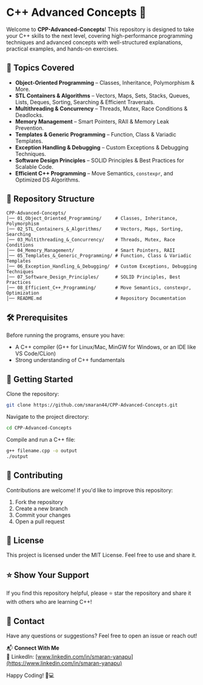 # C++ Advanced Concepts 🚀

Welcome to **CPP-Advanced-Concepts**! This repository is designed to take your C++ skills to the next level, covering high-performance programming techniques and advanced concepts with well-structured explanations, practical examples, and hands-on exercises.

## 📌 Topics Covered

- **Object-Oriented Programming** – Classes, Inheritance, Polymorphism & More.
- **STL Containers & Algorithms** – Vectors, Maps, Sets, Stacks, Queues, Lists, Deques, Sorting, Searching & Efficient Traversals.
- **Multithreading & Concurrency** – Threads, Mutex, Race Conditions & Deadlocks.
- **Memory Management** – Smart Pointers, RAII & Memory Leak Prevention.
- **Templates & Generic Programming** – Function, Class & Variadic Templates.
- **Exception Handling & Debugging** – Custom Exceptions & Debugging Techniques.
- **Software Design Principles** – SOLID Principles & Best Practices for Scalable Code.
- **Efficient C++ Programming** – Move Semantics, `constexpr`, and Optimized DS Algorithms.

## 📂 Repository Structure

```
CPP-Advanced-Concepts/
│── 01_Object_Oriented_Programming/     # Classes, Inheritance, Polymorphism
│── 02_STL_Containers_&_Algorithms/     # Vectors, Maps, Sorting, Searching
│── 03_Multithreading_&_Concurrency/    # Threads, Mutex, Race Conditions
│── 04_Memory_Management/               # Smart Pointers, RAII
│── 05_Templates_&_Generic_Programming/ # Function, Class & Variadic Templates
│── 06_Exception_Handling_&_Debugging/  # Custom Exceptions, Debugging Techniques
│── 07_Software_Design_Principles/      # SOLID Principles, Best Practices
│── 08_Efficient_C++_Programming/       # Move Semantics, constexpr, Optimization
│── README.md                           # Repository Documentation
```

## 🛠 Prerequisites

Before running the programs, ensure you have:

- A C++ compiler (G++ for Linux/Mac, MinGW for Windows, or an IDE like VS Code/CLion)
- Strong understanding of C++ fundamentals

## 🚀 Getting Started

Clone the repository:
```bash
git clone https://github.com/smaran44/CPP-Advanced-Concepts.git
```
Navigate to the project directory:
```bash
cd CPP-Advanced-Concepts
```
Compile and run a C++ file:
```bash
g++ filename.cpp -o output
./output
```

## 🤝 Contributing

Contributions are welcome! If you'd like to improve this repository:

1. Fork the repository
2. Create a new branch
3. Commit your changes
4. Open a pull request

## 📜 License

This project is licensed under the MIT License. Feel free to use and share it.

## ⭐ Show Your Support

If you find this repository helpful, please ⭐ star the repository and share it with others who are learning C++!

## 📩 Contact

Have any questions or suggestions? Feel free to open an issue or reach out!

📬 **Connect With Me**  
🔗 LinkedIn: [www.linkedin.com/in/smaran-yanapu](https://www.linkedin.com/in/smaran-yanapu)

Happy Coding! 🚀💻
